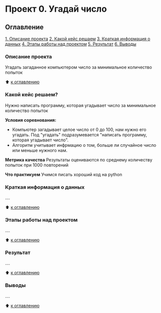 # Проект 0. Угадай число

## Оглавление
[1. Описание проекта](https://github.com/Sonnenbergenfluganschluss/sf_d_science/tree/main/Project%200#описание-проекта)
[2. Какой кейс решаем](https://github.com/Sonnenbergenfluganschluss/sf_d_science/tree/main/Project%200#какой-кейс-решаем)
[3. Краткая информация о данных](https://github.com/Sonnenbergenfluganschluss/sf_d_science/tree/main/Project%200#краткая-информация-о-данных)
[4. Этапы работы над проектом]()
[5. Результат]()
[6. Выводы]()

### Описание проекта
Угадать загаданное компьютером число за минимальное количество попыток

:arrow_up: [к оглавлению](https://github.com/Sonnenbergenfluganschluss/sf_d_science/tree/main/Project%200#оглавление)


### Какой кейс решаем?
Нужно написать программу, которая угадывает число за минимальное количество попыток

**Условия соревнования:**
- Компьютер загадывает целое число от 0 до 100, нам нужно его угадать. Под "угадать" подразумевается "написать программу, которая угадывает число".
- Алгоритм учитывает инфрмацию о том, больше ли случайное число или меньше нужного нам.

**Метрика качества**
Результаты оцениваются по среднему количеству попыток при 1000 повторений

**Что практикуем**
Учимся писать хороший код на python

### Краткая информация о данных
....

:arrow_up: [к оглавлению](https://github.com/Sonnenbergenfluganschluss/sf_d_science/tree/main/Project%200#оглавление)

### Этапы работы над проектом
....

:arrow_up: [к оглавлению](https://github.com/Sonnenbergenfluganschluss/sf_d_science/tree/main/Project%200#оглавление)

### Результат
....

:arrow_up: [к оглавлению](https://github.com/Sonnenbergenfluganschluss/sf_d_science/tree/main/Project%200#оглавление)

### Выводы
....

:arrow_up: [к оглавлению](https://github.com/Sonnenbergenfluganschluss/sf_d_science/tree/main/Project%200#оглавление)
